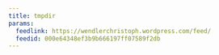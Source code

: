 ```yaml
---
title: tmpdir
params:
  feedlink: https://wendlerchristoph.wordpress.com/feed/
  feedid: 000e64348ef3b9b666197ff07589f2db
---
```


